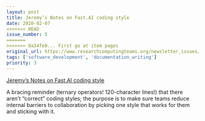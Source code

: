 ```yaml
---
layout: post
title: Jeremy’s Notes on Fast.AI coding style
date: 2020-02-07
<<<<<<< HEAD
issue_number: 5
=======
>>>>>>> 0a34fe0... First go at item pages
original_url: https://www.researchcomputingteams.org/newsletter_issues/0005
tags: ['software_development', 'documentation_writing']
priority: 3
---
```


<!-- markdownlint-disable MD033 -->
<!-- markdownlint-disable MD041 -->
<!-- markdownlint-disable MD049 -->

[Jeremy’s Notes on Fast.AI coding style](https://docs.fast.ai/dev/style.html)

A bracing reminder (ternary operators!  120-character lines!) that there aren’t “correct” coding styles; the purpose is to make sure teams reduce internal barriers to collaboration by picking one style that works for them and sticking with it.
